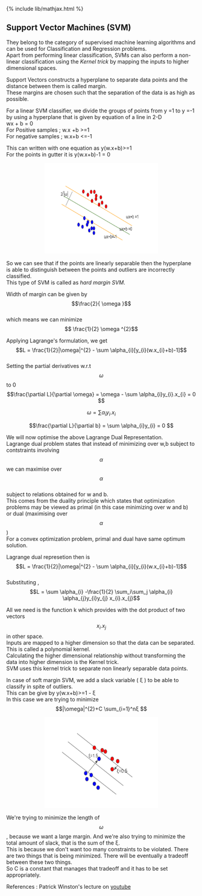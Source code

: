 {% include lib/mathjax.html %}

## Support Vector Machines (SVM)

They belong to the category of supervised machine learning algorithms and can be used for Classification and Regression problems.\
Apart from performing linear classification, SVMs can also perform a non-linear classification using the _Kernel trick_  by mapping the inputs to higher dimensional spaces.

Support Vectors constructs a hyperplane to separate data points and the distance between them is called margin.\
These margins are chosen such that the separation of the data is as high as possible.

For a linear SVM classifier, we divide the groups of points from y =1 to y =-1 by using a hyperplane that is given by equation of a line in 2-D \
wx + b = 0 \
For Positive samples ; w.x +b >=1\
For negative samples ; w.x+b <=-1

This can written with one equation as y(w.x+b)>=1 \
For the points in gutter it is y(w.x+b)-1 = 0 

<p align="center"><img src="../img/SVM.png" width="300px" height="240px"></p>

So we can see that if the points are linearly separable then the hyperplane is able to distinguish between the points and outliers are incorrectly  classified.\
This type of SVM is called as _hard margin SVM_.

Width of margin can be given by $$\frac{2}{ \omega }$$\
which means we can minimize $$ \frac{1}{2} \omega ^{2}$$

Applying Lagrange's formulation, we get\
$$L = \frac{1}{2}|\omega|^{2} - \sum \alpha_{i}[y_{i}(w.x_{i}+b)-1]$$\
Setting the partial derivatives w.r.t $$\omega$$ to 0\
$$\frac{\partial L}{\partial \omega} = \omega - \sum \alpha_{i}y_{i}.x_{i} = 0 $$

$$\omega = \sum \alpha_{i}y_{i}.x_{i}$$

$$\frac{\partial L}{\partial b} = \sum \alpha_{i}y_{i} = 0 $$

We will now optimise the above Lagrange Dual Representation.\
Lagrange dual problem states that instead of minimizing over w,b subject to contstraints involving $$\alpha$$ we can maximise over $$\alpha$$\
subject to relations obtained for w and b.\
This comes from the duality principle which states that optimization problems may be viewed as primal (in this case minimizing over w and b)\
or dual (maximising over $$\alpha$$)\
For a convex optimization problem, primal and dual have same optimum solution.

Lagrange dual represetion then is \
$$L = \frac{1}{2}|\omega|^{2} - \sum \alpha_{i}[y_{i}(w.x_{i}+b)-1]$$\
Substituting ,\
$$L = \sum \alpha_{i} -\frac{1}{2} \sum_i\sum_j \alpha_{i} \alpha_{j}y_{i}y_{j} x_{i}.x_{j}$$

All we need is the function k which provides with the dot product of two vectors  $$ x_{i}.x_{j} $$ in other space.\
Inputs are mapped to a higher dimension so that the data can be separated. This is called a polynomial kernel.\
Calculating the higher dimensional relationship without transforming the data into higher dimension is the Kernel trick.\
SVM uses this kernel trick to separate non linearly separable data points.

In case of soft margin SVM, we add a slack variable ( ξ )  to be able to classify in spite of outliers.\
This can be give by y(w.x+b)>=1 - ξ\
In this case we are trying to minimize $$|\omega|^{2}+C \sum_{i=1}^nξ $$

<p align="center"><img src="../img/SVM_sm.png" width="300px" height="240px"></p>
 
We're trying to minimize the length of $$\omega$$, because we want a large margin. And we're also trying to minimize the total amount of slack, that is  the sum of the ξ.\
This is because we don't want too many constraints to be violated. There are two things that is being minimized. There will be eventually a tradeoff between these two things. \
So C is a constant that manages that tradeoff and it has to be set appropriately.

References :
Patrick Winston's lecture on <a href="https://www.youtube.com/watch?t=1020&v=_PwhiWxHK8o&feature=youtu.be">youtube</a>


